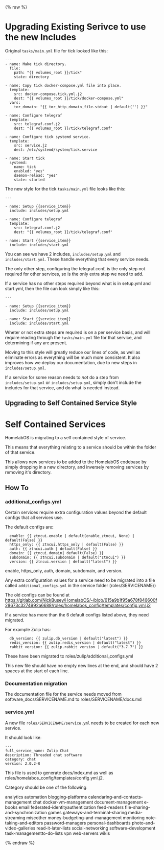 {% raw %}
# Upgrading Existing Serivce to use the new Includes

Original `tasks/main.yml` file for tick looked like this:

```
---
- name: Make tick directory.
  file:
    path: "{{ volumes_root }}/tick"
    state: directory

- name: Copy tick docker-compose.yml file into place.
  template:
    src: docker-compose.tick.yml.j2
    dest: "{{ volumes_root }}/tick/docker-compose.yml"
  vars:
    tor_domain: "{{ tor_http_domain_file.stdout | default('') }}"

- name: Configure telegraf
  template:
    src: telegraf.conf.j2
    dest: "{{ volumes_root }}/tick/telegraf.conf"

- name: Configure tick systemd service.
  template:
    src: service.j2
    dest: /etc/systemd/system/tick.service

- name: Start tick
  systemd:
    name: tick
    enabled: "yes"
    daemon-reload: "yes"
    state: started
```

The new style for the tick `tasks/main.yml` file looks like this:

```
---

- name: Setup {{service_item}}
  include: includes/setup.yml

- name: Configure telegraf
  template:
    src: telegraf.conf.j2
    dest: "{{ volumes_root }}/tick/telegraf.conf"

- name: Start {{service_item}}
  include: includes/start.yml
```

You can see we have 2 includes, `includes/setup.yml` and `includes/start.yml`. These handle everything that every service needs.

The only other step, configuring the telegraf.conf, is the only step not required for other services, so is the only extra step we need to add.

If a service has no other steps required beyond what is in setup.yml and start.yml, then the file can look simply like this:

```
---

- name: Setup {{service_item}}
  include: includes/setup.yml

- name: Start {{service_item}}
  include: includes/start.yml
```

Wheter or not extra steps are required is on a per service basis, and will require reading through the `tasks/main.yml` file for that service, and determining if any are present.

Moving to this style will greatly reduce our lines of code, as well as eliminate errors as everything will be much more consistent. It also improves how we deploy our documentation, due to new steps in `includes/setup.yml`.

If a service for some reason needs to _not_ do a step from `includes/setup.yml` or `includes/setup.yml`, simply don't include the includes for that service, and do what is needed instead.

## Upgrading to Self Contained Service Style

# Self Contained Services

HomelabOS is migrating to a self contained style of service.

This means that everything relating to a service should be within the folder of that service.

This allows new services to be added to the HomelabOS codebase by simply dropping in a new directory, and inversely removing services by removing it's directory.

## How To

### additional_configs.yml

Certain services require extra configuration values beyond the default configs that all services use.

The default configs are:

```
  enable: {{ ztncui.enable | default(enable_ztncui, None) | default(False) }}
  https_only: {{ ztncui.https_only | default(False) }}
  auth: {{ ztncui.auth | default(False) }}
  domain: {{ ztncui.domain| default(False) }}
  subdomain: {{ ztncui.subdomain | default("ztncui") }}
  version: {{ ztncui.version | default("latest") }}
```

enable, https_only, auth, domain, subdomain, and version.

Any extra configuration values for a service need to be migrated into a file called `additional_configs.yml` in the service folder (roles/SERVICENAME/)

The old configs can be found at https://gitlab.com/NickBusey/HomelabOS/-/blob/615a9b1f95a678f846600f28673c3274992a6688/roles/homelabos_config/templates/config.yml.j2

If a service has more than the 6 default configs listed above, they need migrated.

For example Zulip has:

```
  db_version: {{ zulip.db_version | default("latest") }}
  redis_version: {{ zulip.redis_version | default("latest") }}
  rabbit_version: {{ zulip.rabbit_version | default("3.7.7") }}
```

These have been migrated to roles/zulip/additional_configs.yml

This new file should have no empty new lines at the end, and should have 2 spaces at the start of each line.

### Documentation migration

The documentation file for the service needs moved from software_docs/SERVICENAME.md to roles/SERVICENAME/docs.md

### service.yml

A new file `roles/SERVICENAME/service.yml` needs to be created for each new service.

It should look like:

```
---
full_service_name: Zulip Chat
description: Threaded chat software
category: chat
version: 2.0.2-0
```

This file is used to generate docs/index.md as well as roles/homelabos_config/templates/config.yml.j2.

Category should be one of the following: 

analytics
automation
blogging-platforms
calendaring-and-contacts-management
chat
docker-vm-management
document-management
e-books
email
federated-identityauthentication
feed-readers
file-sharing-and-synchronization
games
gateways-and-terminal-sharing
media-streaming
miscother
money-budgeting-and-management
monitoring
note-taking-and-editors
password-managers
personal-dashboards
photo-and-video-galleries
read-it-later-lists
social-networking
software-development
task-managementto-do-lists
vpn
web-servers
wikis

{% endraw %}